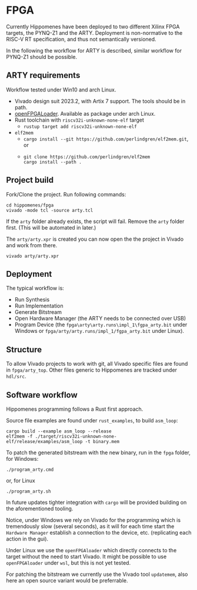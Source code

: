 # FPGA

Currently Hippomenes have been deployed to two different Xilinx FPGA targets, the PYNQ-Z1 and the ARTY. Deployment is non-normative to the RISC-V RT specification, and thus not semantically versioned.

In the following the workflow for ARTY is described, similar workflow for PYNQ-Z1 should be possible.

## ARTY requirements

Workflow tested under Win10 and arch Linux.

- Vivado design suit 2023.2, with Artix 7 support. The tools should be in path.
- [openFPGALoader](https://github.com/trabucayre/openFPGALoader). Available as package under arch Linux.
- Rust toolchain with `riscv32i-unknown-none-elf` target
  - `rustup target add riscv32i-unknown-none-elf`
- `elf2mem`
  - `cargo install --git https://github.com/perlindgren/elf2mem.git`, or
  - ```shell
    git clone https://github.com/perlindgren/elf2mem
    cargo install --path . 
    ```

## Project build

Fork/Clone the project. Run following commands:

```shell
cd hippomenes/fpga
vivado -mode tcl -source arty.tcl
```

If the `arty` folder already exists, the script will fail. Remove the `arty` folder first. (This will be automated in later.)

The `arty/arty.xpr` is created you can now open the the project in Vivado and work from there.

```shell
vivado arty/arty.xpr
```

## Deployment

The typical workflow is:

- Run Synthesis
- Run Implementation
- Generate Bitstream
- Open Hardware Manager (the ARTY needs to be connected over USB)
- Program Device (the `fpga\arty\arty.runs\impl_1\fgpa_arty.bit` under Windows or `fpga/arty/arty.runs/impl_1/fgpa_arty.bit` under Linux).

## Structure

To allow Vivado projects to work with git, all Vivado specific files are found in `fpga/arty_top`. Other files generic to Hippomenes are tracked under `hdl/src`.

## Software workflow

Hippomenes programming follows a Rust first approach.

Source file examples are found under `rust_examples`, to build `asm_loop`:

```shell
cargo build --example asm_loop --release
elf2mem -f ./target/riscv32i-unknown-none-elf/release/examples/asm_loop -t binary.mem
```

To patch the generated bitstream with the new binary, run in the `fpga` folder, for Windows:

```shell
./program_arty.cmd
```

or, for Linux 

```shell
./program_arty.sh
```

In future updates tighter integration with `cargo` will be provided building on the aforementioned tooling.

Notice, under Windows we rely on Vivado for the programming which is tremendously slow (several seconds), as it will for each time start the `Hardware Manager` establish a connection to the device, etc. (replicating each action in the gui).

Under Linux we use the `openFPGAloader` which directly connects to the target without the need to start Vivado. It might be possible to use `openFPGAloader` under `wsl`, but this is not yet tested.

For patching the bitstream we currently use the Vivado tool `updatemem`, also here an open source variant would be preferrable. 
